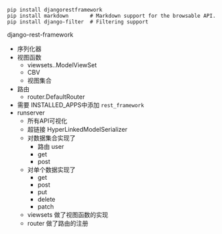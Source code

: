 ```
pip install djangorestframework
pip install markdown       # Markdown support for the browsable API.
pip install django-filter  # Filtering support

```


django-rest-framework

- 序列化器
- 视图函数
  - viewsets..ModelViewSet
  - CBV
  - 视图集合
- 路由
  - router.DefaultRouter
- 需要 INSTALLED_APPS中添加 `rest_framework`
- runserver
  - 所有API可视化
  - 超链接  HyperLinkedModelSerializer
  - 对数据集合实现了
    - 路由  user
    - get
    - post
  - 对单个数据实现了
    - get
    - post
    - put
    - delete
    - patch
  - viewsets 做了视图函数的实现
  - router 做了路由的注册

 